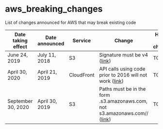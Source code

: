 # aws_breaking_changes
List of changes announced for AWS that may break existing code

| Date taking effect | Date announced | Service | Change | How to check |
| ---- | ---- |---- |---- |---- |
| June 24, 2019      | July 11, 2018  | S3 | Signature must be v4 ([link](https://forums.aws.amazon.com/ann.jspa?annID=5816)) | TODO |
| April 30, 2020 | April 21, 2019 | CloudFront | API calls using code prior to 2016 will not work ([link](https://forums.aws.amazon.com/ann.jspa?annID=6754)) | TODO | 
| September 30, 2020 | April 30, 2019 | S3 | Paths must be in the form <bucketname>.s3.amazonaws.com, not s3.amazonaws.com/<bucketname>/ ([link](https://forums.aws.amazon.com/ann.jspa?annID=6776)) | TODO |
